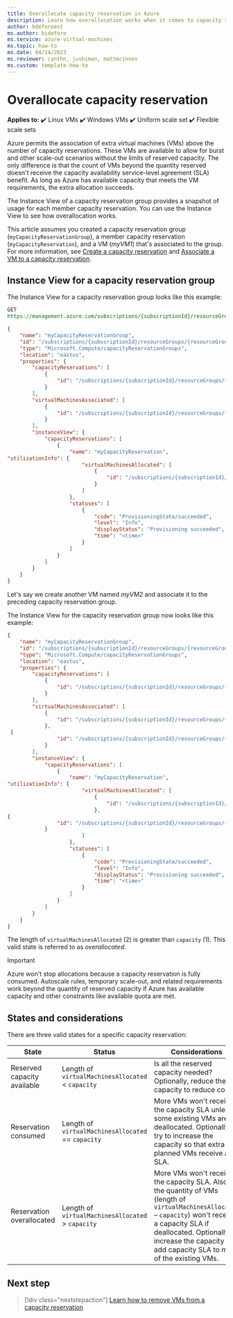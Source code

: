 ```yaml
---
title: Overallocate capacity reservation in Azure
description: Learn how overallocation works when it comes to capacity reservation.
author: bdeforeest
ms.author: bidefore
ms.service: azure-virtual-machines
ms.topic: how-to
ms.date: 04/24/2023
ms.reviewer: cynthn, jushiman, mattmcinnes
ms.custom: template-how-to
---
```


  # Overallocate capacity reservation

**Applies to:** :heavy_check_mark: Linux VMs :heavy_check_mark: Windows VMs :heavy_check_mark: Uniform scale set :heavy_check_mark: Flexible scale sets

Azure permits the association of extra virtual machines (VMs) above the number of capacity reservations. These VMs are available to allow for burst and other scale-out scenarios without the limits of reserved capacity. The only difference is that the count of VMs beyond the quantity reserved doesn't receive the capacity availability service-level agreement (SLA) benefit. As long as Azure has available capacity that meets the VM requirements, the extra allocation succeeds.

The Instance View of a capacity reservation group provides a snapshot of usage for each member capacity reservation. You can use the Instance View to see how overallocation works.

This article assumes you created a capacity reservation group (`myCapacityReservationGroup`), a member capacity reservation (`myCapacityReservation`), and a VM (*myVM1*) that's associated to the group. For more information, see [Create a capacity reservation](capacity-reservation-create.md) and [Associate a VM to a capacity reservation](capacity-reservation-associate-vm.md).

## Instance View for a capacity reservation group

The Instance View for a capacity reservation group looks like this example:

```rest
GET 
https://management.azure.com/subscriptions/{subscriptionId}/resourceGroups/{resourceGroupName}/providers/Microsoft.Compute/CapacityReservationGroups/myCapacityReservationGroup?$expand=instanceview&api-version=2021-04-01
```

```json
{ 
    "name": "myCapacityReservationGroup", 
    "id": "/subscriptions/{subscriptionId}/resourceGroups/{resourceGroupName}/providers/Microsoft.Compute/capacityReservationGroups/myCapacityReservationGroup", 
    "type": "Microsoft.Compute/capacityReservationGroups", 
    "location": "eastus", 
    "properties": { 
        "capacityReservations": [ 
            { 
                "id": "/subscriptions/{subscriptionId}/resourceGroups/{resourceGroupName}/providers/Microsoft.Compute/capacityReservationGroups/MYCAPACITYRESERVATIONGROUP/capacityReservations/MYCAPACITYRESERVATION" 
            } 
        ], 
        "virtualMachinesAssociated": [ 
            { 
                "id": "/subscriptions/{subscriptionId}/resourceGroups/{resourceGroupName}/providers/Microsoft.Compute/virtualMachines/myVM1" 
            } 
        ], 
        "instanceView": { 
            "capacityReservations": [ 
                { 
                    "name": "myCapacityReservation", 
"utilizationInfo": { 
                        "virtualMachinesAllocated": [ 
                            { 
                                "id": "/subscriptions/{subscriptionId}/resourceGroups/{resourceGroupName}/providers/Microsoft.Compute/virtualMachines/myVM1" 
                            } 
                        ] 
                    }, 
                    "statuses": [ 
                        { 
                            "code": "ProvisioningState/succeeded", 
                            "level": "Info", 
                            "displayStatus": "Provisioning succeeded", 
                            "time": "<time>" 
                        } 
                    ] 
                } 
            ] 
        } 
    } 
} 
```

Let's say we create another VM named *myVM2* and associate it to the preceding capacity reservation group.

The Instance View for the capacity reservation group now looks like this example:

```json
{ 
    "name": "myCapacityReservationGroup", 
    "id": "/subscriptions/{subscriptionId}/resourceGroups/{resourceGroupName}/providers/Microsoft.Compute/capacityReservationGroups/myCapacityReservationGroup", 
    "type": "Microsoft.Compute/capacityReservationGroups", 
    "location": "eastus", 
    "properties": { 
        "capacityReservations": [ 
            { 
                "id": "/subscriptions/{subscriptionId}/resourceGroups/{resourceGroupName}/providers/Microsoft.Compute/capacityReservationGroups/MYCAPACITYRESERVATIONGROUP/capacityReservations/MYCAPACITYRESERVATION" 
            } 
        ], 
        "virtualMachinesAssociated": [ 
            { 
                "id": "/subscriptions/{subscriptionId}/resourceGroups/{resourceGroupName}/providers/Microsoft.Compute/virtualMachines/myVM1" 
            }, 
 { 
                "id": "/subscriptions/{subscriptionId}/resourceGroups/{resourceGroupName}/providers/Microsoft.Compute/virtualMachines/myVM2" 
            } 
        ], 
        "instanceView": { 
            "capacityReservations": [ 
                { 
                    "name": "myCapacityReservation", 
"utilizationInfo": { 
                        "virtualMachinesAllocated": [ 
                            { 
                                "id": "/subscriptions/{subscriptionId}/resourceGroups/{resourceGroupName}/providers/Microsoft.Compute/virtualMachines/myVM1" 
                            }, 
{ 
                "id": "/subscriptions/{subscriptionId}/resourceGroups/{resourceGroupName}/providers/Microsoft.Compute/virtualMachines/myVM2" 
            } 
                        ] 
                    }, 
                    "statuses": [ 
                        { 
                            "code": "ProvisioningState/succeeded", 
                            "level": "Info", 
                            "displayStatus": "Provisioning succeeded", 
                            "time": "<time>" 
                        } 
                    ] 
                } 
            ] 
        } 
    } 
} 
``` 

The length of `virtualMachinesAllocated` (2) is greater than `capacity` (1). This valid state is referred to as *overallocated*.

> [!IMPORTANT]
> Azure won't stop allocations because a capacity reservation is fully consumed. Autoscale rules, temporary scale-out, and related requirements work beyond the quantity of reserved capacity if Azure has available capacity and other constraints like available quota are met.

## States and considerations

There are three valid states for a specific capacity reservation:

| State  | Status  | Considerations  |
|---|---|---|
| Reserved capacity available  | Length of `virtualMachinesAllocated` < `capacity`  | Is all the reserved capacity needed? Optionally, reduce the capacity to reduce costs.  |
| Reservation consumed  | Length of `virtualMachinesAllocated` == `capacity`  | More VMs won't receive the capacity SLA unless some existing VMs are deallocated. Optionally, try to increase the capacity so that extra planned VMs receive an SLA.  |
| Reservation overallocated  | Length of `virtualMachinesAllocated` > `capacity`  | More VMs won't receive the capacity SLA. Also, the quantity of VMs (length of `virtualMachinesAllocated` – `capacity`) won't receive a capacity SLA if deallocated. Optionally, increase the capacity to add capacity SLA to more of the existing VMs.  |

## Next step

> [!div class="nextstepaction"]
> [Learn how to remove VMs from a capacity reservation](capacity-reservation-remove-vm.md)

